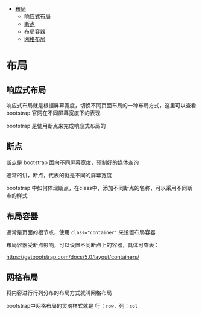 - [布局](#布局)
  - [响应式布局](#响应式布局)
  - [断点](#断点)
  - [布局容器](#布局容器)
  - [网格布局](#网格布局)

# 布局

## 响应式布局

响应式布局就是根据屏幕宽度，切换不同页面布局的一种布局方式，这里可以查看 bootstrap 官网在不同屏幕宽度下的表现

bootstrap 是使用断点来完成响应式布局的

## 断点

断点是 bootstrap 面向不同屏幕宽度，预制好的媒体查询

通常的讲，断点，代表的就是不同的屏幕宽度

bootstrap 中如何体现断点，在class中，添加不同断点的名称，可以采用不同断点的样式

## 布局容器

通常是页面的根节点，使用 `class="container"` 来设置布局容器

布局容器受断点影响，可以设置不同断点上的容器，具体可查表：

<https://getbootstrap.com/docs/5.0/layout/containers/>

## 网格布局

将内容进行行列分布的布局方式就叫网格布局

bootstrap中网格布局的灵魂样式就是 行：`row`，列：`col`
